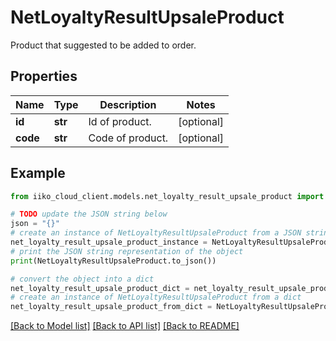 # NetLoyaltyResultUpsaleProduct

Product that suggested to be added to order.

## Properties

Name | Type | Description | Notes
------------ | ------------- | ------------- | -------------
**id** | **str** | Id of product. | [optional] 
**code** | **str** | Code of product. | [optional] 

## Example

```python
from iiko_cloud_client.models.net_loyalty_result_upsale_product import NetLoyaltyResultUpsaleProduct

# TODO update the JSON string below
json = "{}"
# create an instance of NetLoyaltyResultUpsaleProduct from a JSON string
net_loyalty_result_upsale_product_instance = NetLoyaltyResultUpsaleProduct.from_json(json)
# print the JSON string representation of the object
print(NetLoyaltyResultUpsaleProduct.to_json())

# convert the object into a dict
net_loyalty_result_upsale_product_dict = net_loyalty_result_upsale_product_instance.to_dict()
# create an instance of NetLoyaltyResultUpsaleProduct from a dict
net_loyalty_result_upsale_product_from_dict = NetLoyaltyResultUpsaleProduct.from_dict(net_loyalty_result_upsale_product_dict)
```
[[Back to Model list]](../README.md#documentation-for-models) [[Back to API list]](../README.md#documentation-for-api-endpoints) [[Back to README]](../README.md)


